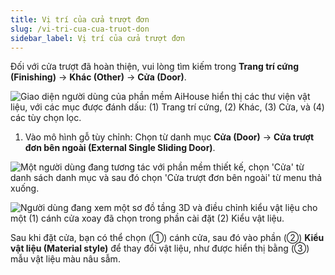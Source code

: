 ```yaml
---
title: Vị trí của cửa trượt đơn
slug: /vi-tri-cua-cua-truot-don
sidebar_label: Vị trí của cửa trượt đơn
---
```


Đối với cửa trượt đã hoàn thiện, vui lòng tìm kiếm trong **Trang trí cứng (Finishing)** -> **Khác (Other)** -> **Cửa (Door)**.

![Giao diện người dùng của phần mềm AiHouse hiển thị các thư viện vật liệu, với các mục được đánh dấu: (1) Trang trí cứng, (2) Khác, (3) Cửa, và (4) các tùy chọn lọc.](https://storage.googleapis.com/jegavn_kb/images/9efcae47-2d02-45f9-b54e-494b0ea9427c.png)

1. Vào mô hình gỗ tùy chỉnh: Chọn từ danh mục **Cửa (Door)** -> **Cửa trượt đơn bên ngoài (External Single Sliding Door)**.

![Một người dùng đang tương tác với phần mềm thiết kế, chọn 'Cửa' từ danh sách danh mục và sau đó chọn 'Cửa trượt đơn bên ngoài' từ menu thả xuống.](https://storage.googleapis.com/jegavn_kb/images/e60d2bc1-331d-43b0-81cf-848fb8032acb.png)

![Người dùng đang xem một sơ đồ tầng 3D và điều chỉnh kiểu vật liệu cho một (1) cánh cửa xoay đã chọn trong phần cài đặt (2) Kiểu vật liệu.](https://storage.googleapis.com/jegavn_kb/images/e5b844ff-1e5d-4967-9f06-5e16483d29c9.png)

Sau khi đặt cửa, bạn có thể chọn (①) cánh cửa, sau đó vào phần (②) **Kiểu vật liệu (Material style)** để thay đổi vật liệu, như được hiển thị bằng (③) mẫu vật liệu màu nâu sẫm.